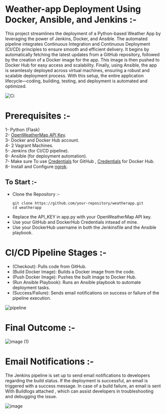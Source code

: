 # **Weather-app Deployment Using Docker, Ansible, and Jenkins :-**
This project streamlines the deployment of a Python-based Weather App by leveraging the power of Jenkins, Docker, and Ansible. The automated pipeline integrates Continuous Integration and Continuous Deployment (CI/CD) principles to ensure smooth and efficient delivery. It begins by automatically fetching the latest updates from a GitHub repository, followed by the creation of a Docker image for the app. This image is then pushed to Docker Hub for easy access and scalability. Finally, using Ansible, the app is seamlessly deployed across virtual machines, ensuring a robust and scalable deployment process. With this setup, the entire application lifecycle—coding, building, testing, and deployment is automated and optimized.

![Ci](https://github.com/user-attachments/assets/ebe1750e-cf9c-4fe2-aee0-550bf0c952fe)

# Prerequisites :-
1- Python (Flask)  
2- [OpenWeatherMap API Key](https://openweathermap.org/api/).  
3- Docker and Docker Hub account.  
4- 2 Vagrant Machines.  
5- Jenkins (for CI/CD pipeline).  
6- Ansible (for deployment automation).  
7- Make sure To use [Credentials](https://medium.com/@nikhil.nagarajappa/configuring-the-git-credentials-in-jenkins-4b584a797b45/) for GitHub , [Credentials](https://dzone.com/articles/building-docker-images-to-docker-hub-using-jenkins/) for Docker Hub.  
8- Install and Configure [ngrok](https://ngrok.com/docs/getting-started/).  
## To Start :-
- Clone the Repository :-
  ```
  git clone https://github.com/your-repository/weatherapp.git
  cd weatherapp
  ```
- Replace the API_KEY in app.py with your OpenWeatherMap API key.
- Use your GitHub and DockerHub Credentials intsead of mine. 
- Use your DockerHub username in both the Jenkinsfile and the Ansible playbook.    
# CI/CD Pipeline Stages :-  
- (Checkout): Pulls code from GitHub.
- (Build Docker Image): Builds a Docker image from the code.
- (Push Docker Image): Pushes the built image to Docker Hub.
- (Run Ansible Playbook): Runs an Ansible playbook to automate deployment tasks.
- (Success/Failure): Sends email notifications on success or failure of the pipeline execution.

![pipeline](https://github.com/user-attachments/assets/0d19a4f5-7972-4d4d-b698-fcfd74313bfe)  
# Final Outcome :-    

![image (1)](https://github.com/user-attachments/assets/33a9e262-d305-4a96-b3dc-58be966ea8f7)


# Email Notifications :-  
The Jenkins pipeline is set up to send email notifications to developers regarding the build status. If the deployment is successful, an email is triggered with a success message. In case of a build failure, an email is sent With Buildlogs attached , which can assist developers in troubleshooting and debugging the issue.  

![image](https://github.com/user-attachments/assets/c990a456-6b2f-4cec-ad8b-38ff7eacb285)











